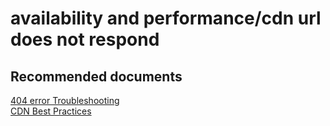 <properties
	pageTitle="availability and performance/cdn url does not respond"
	description="availability and performance/cdn url does not respond"
	service="microsoft.cdn"
	resource="profiles"
	authors="aashu"
	displayOrder=""
	selfHelpType="generic"
	supportTopicIds="32302785"
	resourceTags=""
	productPesIds="16975"
	cloudEnvironments="public"
	articleId="99657402-5d57-425b-acca-d5451129faa5"
/>

# availability and performance/cdn url does not respond


## **Recommended documents**
[404 error Troubleshooting](https://azure.microsoft.com/documentation/articles/cdn-troubleshoot-endpoint/)<br>
[CDN Best Practices](https://azure.microsoft.com/documentation/articles/best-practices-cdn/)
